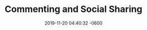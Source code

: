 ---
title: "Commenting and Social Sharing"
date:   2019-11-20 04:40:32 -0600
categories: examination 1
tags: 1dv022
og_title: Georgios Drivas, WP-student LnU
og_description: Delning social
og_image: /assets/images/georgios_bil.jpg
og_type: website
---